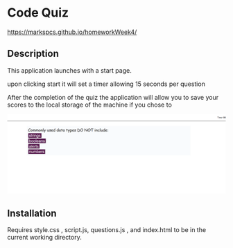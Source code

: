 # Code Quiz
https://markspcs.github.io/homeworkWeek4/

## Description

This application launches with a start page.

upon clicking start it will set a timer allowing 15 seconds per question

After the completion of the quiz the application will allow you to save your scores to the local storage of the machine
if you chose to

![screen shot](./myScreenShot1.png)

## Installation

Requires style.css , script.js, questions.js , and index.html to be in the current working directory. 




